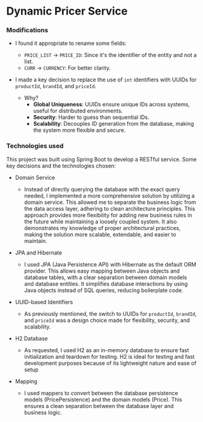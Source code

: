 # Dynamic Pricer Service

### Modifications

- I found it appropriate to rename some fields:
    - `PRICE_LIST` -> `PRICE_ID`: Since it's the identifier of the entity and not a list.
    - `CURR` -> `CURRENCY`: For better clarity.

- I made a key decision to replace the use of `int` identifiers with UUIDs for `productId`, `brandId`, and `priceId`.
    - Why?
        - **Global Uniqueness**: UUIDs ensure unique IDs across systems, useful for distributed environments.
        - **Security**: Harder to guess than sequential IDs.
        - **Scalability**: Decouples ID generation from the database, making the system more flexible and secure.

### Technologies used

This project was built using Spring Boot to develop a RESTful service.
Some key decisions and the technologies chosen:

- Domain Service
    - Instead of directly querying the database with the exact query needed, I implemented a more comprehensive solution
      by utilizing a domain service. This allowed me to separate the business logic from the data access layer, adhering
      to clean architecture principles. This approach provides more flexibility for adding new business rules in the
      future while maintaining a loosely coupled system. It also demonstrates my knowledge of proper architectural
      practices, making the solution more scalable, extendable, and easier to maintain.


- JPA and Hibernate
    - I used JPA (Java Persistence API) with Hibernate as the default ORM provider. This allows easy mapping between
      Java objects and database tables, with a clear separation between domain models and database entities. It
      simplifies database interactions by using Java objects instead of SQL queries, reducing boilerplate code.

- UUID-based Identifiers
    - As previously mentioned, the switch to UUIDs for `productId`, `brandId`, and `priceId` was a design choice made
      for
      flexibility, security, and scalability.

- H2 Database
    - As requested, I used H2 as an in-memory database to ensure fast initialization and teardown for testing. H2 is
      ideal for testing and fast development purposes because of its lightweight nature and ease of setup

- Mapping
    - I used mappers to convert between the database persistence models (PricePersistence) and the domain models
      (Price). This ensures a clean separation between the database layer and business logic.

